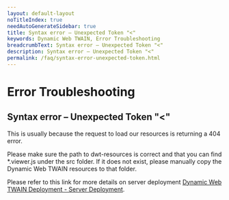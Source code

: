 ```yaml
---
layout: default-layout
noTitleIndex: true
needAutoGenerateSidebar: true
title: Syntax error – Unexpected Token "<"
keywords: Dynamic Web TWAIN, Error Troubleshooting
breadcrumbText: Syntax error – Unexpected Token "<"
description: Syntax error – Unexpected Token "<"
permalink: /faq/syntax-error-unexpected-token.html
---
```


# Error Troubleshooting

## Syntax error – Unexpected Token "<"

This is usually because the request to load our resources is returning a 404 error.

Please make sure the path to dwt-resources is correct and that you can find \*.viewer.js under the src folder. If it does not exist, please manually copy the Dynamic Web TWAIN resources to that folder.

Please refer to this link for more details on server deployment <a href="{{site.indepth}}deployment/server.html" target="_blank">Dynamic Web TWAIN Deployment - Server Deployment</a>.
